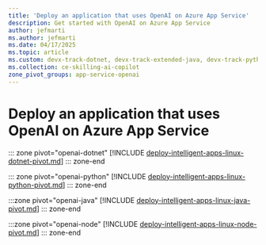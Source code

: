 ```yaml
---
title: 'Deploy an application that uses OpenAI on Azure App Service'
description: Get started with OpenAI on Azure App Service
author: jefmarti
ms.author: jefmarti
ms.date: 04/17/2025
ms.topic: article
ms.custom: devx-track-dotnet, devx-track-extended-java, devx-track-python, linux-related-content
ms.collection: ce-skilling-ai-copilot
zone_pivot_groups: app-service-openai
---
```


# Deploy an application that uses OpenAI on Azure App Service

::: zone pivot="openai-dotnet"
[!INCLUDE [deploy-intelligent-apps-linux-dotnet-pivot.md](includes/deploy-intelligent-apps/deploy-intelligent-apps-linux-dotnet-pivot.md)]
::: zone-end  

::: zone pivot="openai-python"
[!INCLUDE [deploy-intelligent-apps-linux-python-pivot.md](includes/deploy-intelligent-apps/deploy-intelligent-apps-linux-python-pivot.md)]
::: zone-end

:::zone pivot="openai-java"
[!INCLUDE [deploy-intelligent-apps-linux-java-pivot.md](includes/deploy-intelligent-apps/deploy-intelligent-apps-linux-java-pivot.md)]
::: zone-end

:::zone pivot="openai-node"
[!INCLUDE [deploy-intelligent-apps-linux-node-pivot.md](includes/deploy-intelligent-apps/deploy-intelligent-apps-linux-node-pivot.md)]
::: zone-end
